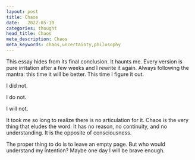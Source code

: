 ```yaml
---
layout: post
title: Chaos
date:   2022-05-10
categories: thought
head_title: Chaos
meta_description: Chaos
meta_keywords: chaos,uncertainty,philosophy
---
```


This essay hides from its final conclusion. It haunts me. Every version is pure irritation after a few weeks and I rewrite it again. Always following the mantra: this time it will be better. This time I figure it out.

I did not.

I do not.

I will not.

It took me so long to realize there is no articulation for it. Chaos is the very thing that eludes the word. It has no reason, no continuity, and no understanding. It is the opposite of consciousness.

The proper thing to do is to leave an empty page. But who would understand my intention? Maybe one day I will be brave enough.
